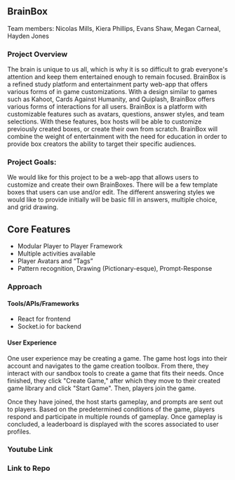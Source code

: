 ## BrainBox

Team members:
Nicolas Mills, Kiera Phillips, Evans Shaw, Megan Carneal, Hayden Jones

### Project Overview

The brain is unique to us all, which is why it is so difficult to grab everyone's attention and keep them entertained enough to remain focused. BrainBox is a refined study platform and entertainment party web-app that offers various forms of in game customizations. With a design similar to games such as Kahoot, Cards Against Humanity, and Quiplash, BrainBox offers various forms of interactions for all users. BrainBox is a platform with customizable features such as avatars, questions, answer styles, and team selections. With these features, box hosts will be able to customize previously created boxes, or create their own from scratch. BrainBox will combine the weight of entertainment with the need for education in order to provide box creators the ability to target their specific audiences.

### Project Goals:
We would like for this project to be a web-app that allows users to customize and create their own BrainBoxes. There will be a few template boxes that users can use and/or edit. The different answering styles we would like to provide initially will be basic fill in answers, multiple choice, and grid drawing. 

## Core Features
- Modular Player to Player Framework
- Multiple activities available
- Player Avatars and “Tags”
- Pattern recognition, Drawing (Pictionary-esque), Prompt-Response

### Approach
#### Tools/APIs/Frameworks
- React for frontend 
- Socket.io for backend 

#### User Experience
One user experience may be creating a game. The game host logs into their account and navigates to the game creation toolbox. From there, they interact with our sandbox tools to create a game that fits their needs. Once finished, they click "Create Game," after which they move to their created game library and click "Start Game". Then, players join the game. 

Once they have joined, the host starts gameplay, and prompts are sent out to players. Based on the predetermined conditions of the game, players respond and participate in multiple rounds of gameplay. Once gameplay is concluded, a leaderboard is displayed with the scores associated to user profiles. 

### Youtube Link

### Link to Repo



